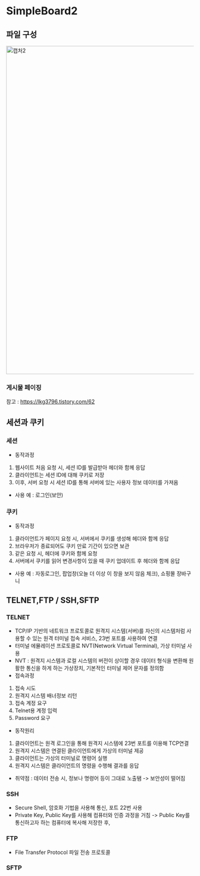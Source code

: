 # SimpleBoard2
## 파일 구성
<img width="882" alt="캡처2" src="https://user-images.githubusercontent.com/58197075/96426222-e9cd9e00-1237-11eb-8391-b404b6c3c491.PNG">

### 게시물 페이징
참고 : https://lkg3796.tistory.com/62

## 세션과 쿠키
### 세션

- 동작과정
1. 웹사이트 처음 요청 시, 세션 ID를 발급받아 헤더와 함께 응답 
2. 클라이언트는 세션 ID에 대해 쿠키로 저장
3. 이후, 서버 요청 시 세션 ID를 통해 서버에 있는 사용자 정보 데이터를 가져옴

- 사용 예 :
로그인(보안)

### 쿠키

- 동작과정
1. 클라이언트가 페이지 요청 시, 서버에서 쿠키를 생성해 헤더와 함께 응답
2. 브라우저가 종료되어도 쿠키 만료 기간이 있으면 보관
3. 같은 요청 시, 헤더에 쿠키와 함께 요청
4. 서버에서 쿠키를 읽어 변경사항이 있을 때 쿠키 업데이트 후 헤더와 함께 응답

- 사용 예 :
자동로그인,
팝업창(오늘 더 이상 이 창을 보지 않음 체크),
쇼핑몰 장바구니

## TELNET,FTP / SSH,SFTP

### TELNET
- TCP/IP 기반의 네트워크 프로토콜로 원격지 시스템(서버)를 자신의 시스템처럼 사용할 수 있는 원격 터미널 접속 서비스, 23번 포트를 사용하여 연결 
- 터미널 에뮬레이션 프로토콜로 NVT(Network Virtual Terminal), 가상 터미널 사용
- NVT : 원격지 시스템과 로컬 시스템의 버전이 상이할 경우 데이터 형식을 변환해 원활한 통신을 하게 하는 가상장치, 기본적인 터미널 제어 문자를 정의함
- 접속과정 
1. 접속 시도
2. 원격지 시스템 배너정보 리턴
3. 접속 계정 요구
4. Telnet용 계정 입력
5. Password 요구
- 동작원리 
1. 클라이언트는 원격 로그인을 통해 원격지 시스템에 23번 포트를 이용해 TCP연결
2. 원격지 시스템은 연결된 클라이언트에게 가상의 터미널 제공
3. 클라이언트는 가상의 터미널로 명령어 실행
4. 원격지 시스템은 클라이언트의 명령을 수행해 결과를 응답
- 취약점 : 데이터 전송 시, 정보나 명령어 등이 그대로 노출됌 -> 보안성이 떨어짐
### SSH
- Secure Shell, 암호화 기법을 사용해 통신, 포트 22번 사용
- Private Key, Public Key를 사용해 컴퓨터와 인증 과정을 거침
-> Public Key를 통신하고자 하는 컴퓨터에 복사해 저장한 후,
### FTP
- File Transfer Protocol 파일 전송 프로토콜

### SFTP
